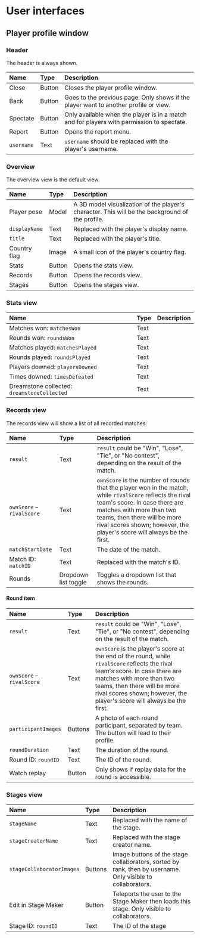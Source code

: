 # User interfaces
## Player profile window
### Header
The header is always shown.

<table>
  <thead>
    <tr>
      <th align="left">Name</th>
      <th align="left">Type</th>
      <th align="left">Description</th>
    </tr>
  </thead>
  <tbody>
    <tr>
      <td>Close</td>
      <td>Button</td>
      <td>Closes the player profile window.</td>
    </tr>
    <tr>
      <td>Back</td>
      <td>Button</td>
      <td>Goes to the previous page. Only shows if the player went to another profile or view.</td>
    </tr>
    <tr>
      <td>Spectate</td>
      <td>Button</td>
      <td>Only available when the player is in a match and for players with permission to spectate.</td>
    </tr>
    <tr>
      <td>Report</td>
      <td>Button</td>
      <td>Opens the report menu.</td>
    </tr>
    <tr>
      <td><code>username</code></td>
      <td>Text</td>
      <td><code>username</code> should be replaced with the player's username.</td>
    </tr>
  </tbody>
</table>

### Overview
The overview view is the default view. 

<table>
  <thead>
    <tr>
      <th align="left">Name</th>
      <th align="left">Type</th>
      <th align="left">Description</th>
    </tr>
  </thead>
  <tbody>
    <tr>
      <td>Player pose</td>
      <td>Model</td>
      <td>A 3D model visualization of the player's character. This will be the background of the profile.</td>
    </tr>
    <tr>
      <td><code>displayName</code></td>
      <td>Text</td>
      <td>Replaced with the player's display name.</td>
    </tr>
    <tr>
      <td><code>title</code></td>
      <td>Text</td>
      <td>Replaced with the player's title.</td>
    </tr>
    <tr>
      <td>Country flag</td>
      <td>Image</td>
      <td>A small icon of the player's country flag.</td>
    </tr>
    <tr>
      <td>Stats</td>
      <td>Button</td>
      <td>Opens the stats view.</td>
    </tr>
    <tr>
      <td>Records</td>
      <td>Button</td>
      <td>Opens the records view.</td>
    </tr>
    <tr>
      <td>Stages</td>
      <td>Button</td>
      <td>Opens the stages view.</td>
    </tr>
  </tbody>
</table>

### Stats view
<table>
  <thead>
    <tr>
      <th align="left">Name</th>
      <th align="left">Type</th>
      <th align="left">Description</th>
    </tr>
  </thead>
  <tbody>
    <tr>
      <td>Matches won: <code>matchesWon</code></td>
      <td>Text</td>
      <td></td>
    </tr>
    <tr>
      <td>Rounds won: <code>roundsWon</code></td>
      <td>Text</td>
      <td></td>
    </tr>
    <tr>
      <td>Matches played: <code>matchesPlayed</code></td>
      <td>Text</td>
      <td></td>
    </tr>
    <tr>
      <td>Rounds played: <code>roundsPlayed</code></td>
      <td>Text</td>
      <td></td>
    </tr>
    <tr>
      <td>Players downed: <code>playersDowned</code></td>
      <td>Text</td>
      <td></td>
    </tr>
    <tr>
      <td>Times downed: <code>timesDefeated</code></td>
      <td>Text</td>
      <td></td>
    </tr>
    <tr>
      <td>Dreamstone collected: <code>dreamstoneCollected</code></td>
      <td>Text</td>
      <td></td>
    </tr>
  </tbody>
</table>

### Records view
The records view will show a list of all recorded matches. 

<table>
  <thead>
    <tr>
      <th align="left">Name</th>
      <th align="left">Type</th>
      <th align="left">Description</th>
    </tr>
  </thead>
  <tbody>
    <tr>
      <td><code>result</code></td>
      <td>Text</td>
      <td><code>result</code> could be "Win", "Lose", "Tie", or "No contest", depending on the result of the match.</td>
    </tr>
    <tr>
      <td><code>ownScore</code> – <code>rivalScore</code></td>
      <td>Text</td>
      <td><code>ownScore</code> is the number of rounds that the player won in the match, while <code>rivalScore</code> reflects the rival team's score. In case there are matches with more than two teams, then there will be more rival scores shown; however, the player's score will always be the first.</td>
    </tr>
    <tr>
      <td><code>matchStartDate</code></td>
      <td>Text</td>
      <td>The date of the match.</td>
    </tr>
    <tr>
      <td>Match ID: <code>matchID</code></td>
      <td>Text</td>
      <td>Replaced with the match's ID.</td>
    </tr>
    <tr>
      <td>Rounds</td>
      <td>Dropdown list toggle</td>
      <td>Toggles a dropdown list that shows the rounds.</td>
    </tr>
  </tbody>
</table>

#### Round item
<table>
  <thead>
    <tr>
      <th align="left">Name</th>
      <th align="left">Type</th>
      <th align="left">Description</th>
    </tr>
  </thead>
  <tbody>
    <tr>
      <td><code>result</code></td>
      <td>Text</td>
      <td><code>result</code> could be "Win", "Lose", "Tie", or "No contest", depending on the result of the match.</td>
    </tr>
    <tr>
      <td><code>ownScore</code> – <code>rivalScore</code></td>
      <td>Text</td>
      <td><code>ownScore</code> is the player's score at the end of the round, while <code>rivalScore</code> reflects the rival team's score. In case there are matches with more than two teams, then there will be more rival scores shown; however, the player's score will always be the first.</td>
    </tr>
    <tr>
      <td><code>participantImages</code></td>
      <td>Buttons</td>
      <td>A photo of each round participant, separated by team. The button will lead to their profile.</td>
    </tr>
    <tr>
      <td><code>roundDuration</code></td>
      <td>Text</td>
      <td>The duration of the round.</td>
    </tr>
    <tr>
      <td>Round ID: <code>roundID</code></td>
      <td>Text</td>
      <td>The ID of the round.</td>
    </tr>
    <tr>
      <td>Watch replay</td>
      <td>Button</td>
      <td>Only shows if replay data for the round is accessible.</td>
    </tr>
  </tbody>
</table>

### Stages view
<table>
  <thead>
    <tr>
      <th align="left">Name</th>
      <th align="left">Type</th>
      <th align="left">Description</th>
    </tr>
  </thead>
  <tbody>
    <tr>
      <td><code>stageName</code></td>
      <td>Text</td>
      <td>Replaced with the name of the stage.</td>
    </tr>
    <tr>
      <td><code>stageCreatorName</code></td>
      <td>Text</td>
      <td>Replaced with the stage creator name.</td>
    </tr>
    <tr>
      <td><code>stageCollaboratorImages</code></td>
      <td>Buttons</td>
      <td>Image buttons of the stage collaborators, sorted by rank, then by username. Only visible to collaborators.</td>
    </tr>
    <tr>
      <td>Edit in Stage Maker</td>
      <td>Button</td>
      <td>Teleports the user to the Stage Maker then loads this stage. Only visible to collaborators.</td>
    </tr>
    <tr>
      <td>Stage ID: <code>roundID</code></td>
      <td>Text</td>
      <td>The ID of the stage</td>
    </tr>
  </tbody>
</table>
